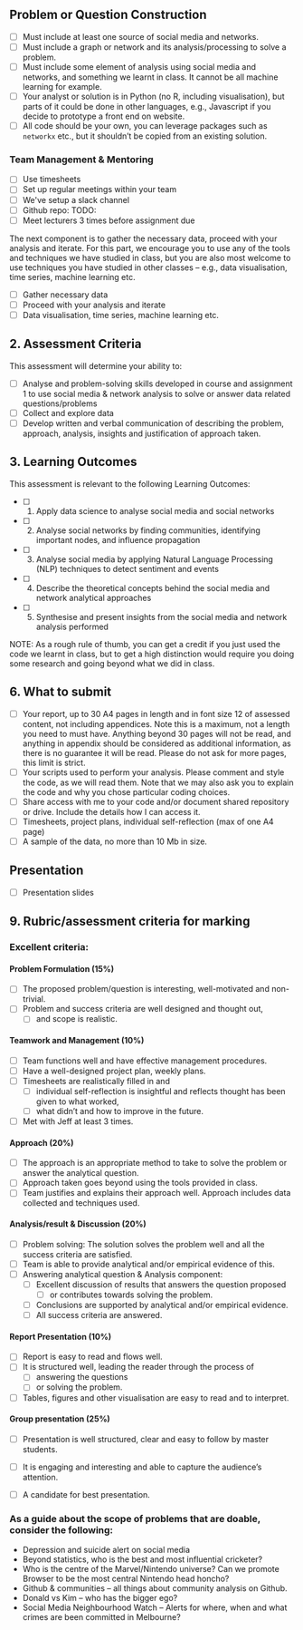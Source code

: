 
## Problem or Question Construction

- [ ] Must include at least one source of social media and networks.
- [ ] Must include a graph or network and its analysis/processing to solve a problem.
- [ ] Must include some element of analysis using social media and networks, and something we learnt in class. It cannot be all machine learning for example.
- [ ] Your analyst or solution is in Python (no R, including visualisation), but parts of it could be done in
other languages, e.g., Javascript if you decide to prototype a front end on website.
- [ ] All code should be your own, you can leverage packages such as `networkx` etc., but it shouldn’t be copied from an existing solution.

### Team Management & Mentoring

- [ ] Use timesheets
- [ ] Set up regular meetings within your team
- [ ] We've setup a slack channel
- [ ] Github repo: TODO:
- [ ] Meet lecturers 3 times before assignment due

The next component is to gather the necessary data, proceed with your analysis and iterate. For this part, we encourage you to use any of the tools and techniques we have studied in class, but you are also most welcome to use techniques you have studied in other classes – e.g., data visualisation, time series, machine learning etc.

- [ ] Gather necessary data
- [ ] Proceed with your analysis and iterate
- [ ] Data visualisation, time series, machine learning etc.

## 2. Assessment Criteria

This assessment will determine your ability to:

- [ ] Analyse and problem-solving skills developed in course and assignment 1 to use social media & network analysis to solve or answer data related questions/problems
- [ ] Collect and explore data
- [ ] Develop written and verbal communication of describing the problem, approach, analysis, insights and justification of approach taken.

## 3. Learning Outcomes

This assessment is relevant to the following Learning Outcomes:

- [ ] 1. Apply data science to analyse social media and social networks
- [ ] 2. Analyse social networks by finding communities, identifying important nodes, and influence
propagation
- [ ] 3. Analyse social media by applying Natural Language Processing (NLP) techniques to detect sentiment and events
- [ ] 4. Describe the theoretical concepts behind the social media and network analytical approaches
- [ ] 5. Synthesise and present insights from the social media and network analysis performed

NOTE: As a rough rule of thumb, you can get a credit if you just used the code we learnt in class, but to get a high distinction would require you doing some research and going beyond what we did in class.

## 6. What to submit

- [ ] Your report, up to 30 A4 pages in length and in font size 12 of assessed content, not including appendices. Note this is a maximum, not a length you need to must have. Anything beyond 30 pages will not be read, and anything in appendix should be considered as additional information, as there is no guarantee it will be read. Please do not ask for more pages, this limit is strict.
- [ ] Your scripts used to perform your analysis. Please comment and style the code, as we will read them. Note that we may also ask you to explain the code and why you chose particular coding choices.
- [ ] Share access with me to your code and/or document shared repository or drive. Include the details how I can access it.
- [ ] Timesheets, project plans, individual self-reflection (max of one A4 page)
- [ ] A sample of the data, no more than 10 Mb in size.

## Presentation

- [ ] Presentation slides

## 9. Rubric/assessment criteria for marking

### Excellent criteria:

#### Problem Formulation (15%)
- [ ] The proposed problem/question is interesting, well-motivated and non-trivial. 
- [ ] Problem and success criteria are well designed and thought out, 
  - [ ] and scope is realistic.

#### Teamwork and Management (10%)

- [ ] Team functions well and have effective management procedures. 
- [ ] Have a well-designed project plan, weekly plans. 
- [ ] Timesheets are realistically filled in and 
  - [ ] individual self-reflection is insightful and reflects thought has been given to what worked, 
  - [ ] what didn’t and how to improve in the future.
- [ ] Met with Jeff at least 3 times.

#### Approach (20%)

- [ ] The approach is an appropriate method to take to solve the problem or answer the analytical question. 
- [ ] Approach taken goes beyond using the tools provided in class. 
- [ ] Team justifies and explains their approach well. Approach includes data collected and techniques used.

#### Analysis/result & Discussion (20%)

- [ ] Problem solving: The solution solves the problem well and all the success criteria are satisfied. 
- [ ] Team is able to provide analytical and/or empirical evidence of this.
- [ ] Answering analytical question & Analysis component: 
  - [ ] Excellent discussion of results that answers the question proposed 
    - [ ] or contributes towards solving the problem. 
  - [ ] Conclusions are supported by analytical and/or empirical evidence. 
  - [ ] All success criteria are answered.

#### Report Presentation (10%)

- [ ] Report is easy to read and flows well. 
- [ ] It is structured well, leading the reader through the process of 
   - [ ] answering the questions 
   - [ ] or solving the problem. 
- [ ] Tables, figures and other visualisation are easy to read and to interpret.

#### Group presentation (25%)

- [ ] Presentation is well structured, clear and easy to follow by master students. 
- [ ] It is engaging and interesting and able to capture the audience’s attention. 
- [ ] A candidate for best presentation.


### As a guide about the scope of problems that are doable, consider the following:

- Depression and suicide alert on social media
- Beyond statistics, who is the best and most influential cricketer?
- Who is the centre of the Marvel/Nintendo universe? Can we promote Browser to be the most
central Nintendo head honcho?
- Github & communities – all things about community analysis on Github.
- Donald vs Kim – who has the bigger ego?
- Social Media Neighbourhood Watch – Alerts for where, when and what crimes are been committed in Melbourne?

